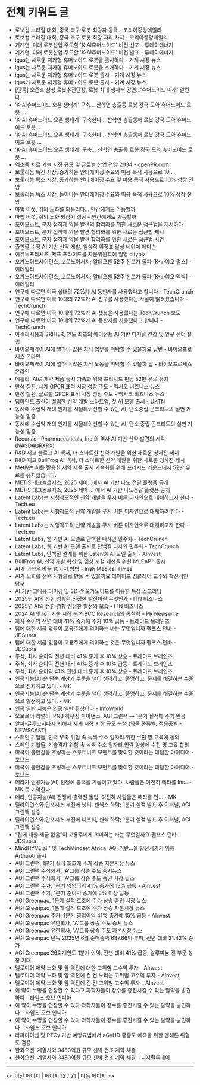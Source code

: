 # 전체 키워드 글

- 로보컵 브라질 대회, 중국 축구 로봇 최강자 등극 - 코리아중앙데일리
- 로보컵 브라질 대회, 중국 축구 로봇 최강 자리 차지 - 코리아중앙데일리
- 기계연, 미래 로봇산업 주도할 'K-AI휴머노이드' 비전 선포 - 투데이에너지
- 기계연, 미래 로봇산업 주도할 'K-AI휴머노이드' 비전 발표 - 투데이에너지
- igus는 새로운 저가형 휴머노이드 로봇을 출시하다 - 기계 시장 뉴스
- igus는 새로운 저가형 휴머노이드 로봇을 소개하다 - 기계 시장 뉴스
- igus는 새로운 저가형 휴머노이드 로봇 출시 - 기계 시장 뉴스
- igus가 새로운 저가형 휴머노이드 로봇 출시 - 기계 시장 뉴스
- [단독] 오준호 삼성 로봇추진단장, 로봇 최대 행사서 강연…'휴머노이드 미래' 알린다
- 'K-AI휴머노이드 오픈 생태계' 구축… 산학연 총출동 로봇 강국 도약  휴머노이드 로봇 ...
- 'K-AI 휴머노이드 오픈 생태계' 구축한다… 산학연 총출동해 로봇 강국 도약 휴머노이드 로봇…
- 'K-AI 휴머노이드 오픈 생태계' 구축한다… 산학연 총출동해 로봇 강국 도약  휴머노이드 로봇 ...
- 'K-AI 휴머노이드 오픈 생태계' 구축… 산학연 총출동 로봇 강국 도약  휴머노이드 로봇 ...
- 엑소좀 치료 기술 시장 규모 및 글로벌 산업 전망 2034 - openPR.com
- 보툴리눔 톡신 시장, 증가하는 안티에이징 수요와 미용 목적 사용으로 10…
- 보툴리눔 독소 시장, 증가하는 안티에이징 수요 및 미용 목적 사용으로 10% 성장 전망
- 보툴리눔 독소 시장, 늘어나는 안티에이징 수요와 미용 목적 사용으로 10% 성장 전망
- 마법 버섯, 쥐의 노화를 되돌리다… 인간에게도 가능할까
- 마법 버섯, 쥐의 노화 되감기 성공 – 인간에게도 가능할까
- 포어모스트, 분자 접착제 약물 발견의 합리화를 위한 새로운 접근법을 제시하다
- 포어모스트, 분자 접착제 약물 발견 합리화를 위한 새로운 접근법 제시
- 포어모스트, 분자 접착제 약물 발견 합리화를 위한 새로운 접근법 시연
- 출판물 수정 AI 기반 신약 개발, 임상적 이정표 달성  네이처 메디슨
- 이뮤노프리시즈, 제프 프라이드를 자문위원회에 임명  citybiz
- 오가노이드사이언스, 보로노이서지; 알테오젠 52주 신고가 돌파 [K-바이오 펄스] - 이데일리
- 오가노이드사이언스, 보로노이서지; 알테오젠 52주 신고가 돌파 [K-바이오 맥박] - 이데일리
- 연구에 따르면 미국 십대의 72%가 AI 동반자를 사용했다고 합니다 - TechCrunch
- 연구에 따르면 미국 10대의 72%가 AI 친구를 사용했다는 사실이 밝혀졌습니다 - TechCrunch
- 연구에 따르면 미국 10대의 72%가 AI 챗봇을 사용했다는 TechCrunch 보도
- 연구에 따르면 미국 10대의 72%가 AI 동반자를 사용했다고 합니다 - TechCrunch
- 아길리시움과 SRIHER, 인도 최초의 에이전트 AI 기반 디지털 건강 및 연구 센터 설립
- 바이오제약이 AI에 얼마나 많은 지식 업무를 위탁할 수 있을까요 답변 - 바이오프로세스 온라인
- 바이오제약이 AI에 얼마나 많은 지식 노동을 위탁할 수 있을까 답 - 바이오프로세스 온라인
- 메틀리, AI로 제약 제품 출시 가속화 위해 프리시드 펀딩 52만 유로 유치
- 만성 질환, 세계 GPCR 표적 시장 성장 주도 - 멕시코 비즈니스 뉴스
- 만성 질환, 글로벌 GPCR 표적 시장 성장 주도 - 멕시코 비즈니스 뉴스
- 딥마인드 출신이 설립한 신약 개발 스타트업, 첫 AI 모델 출시 - UKTN
- 동시에 수십억 개의 원자를 시뮬레이션할 수 있는 AI, 탄소중립 콘크리트의 실현 가능성 입증
- 동시에 수십억 개의 원자를 시뮬레이션할 수 있는 AI, 탄소 중립 콘크리트의 실현 가능성 입증
- Recursion Pharmaceuticals, Inc.의 역사 AI 기반 신약 발견의 시작 (NASDAQRXRX)
- R&D 재고 불로그 AI 백서, 더 스마트한 신약 개발을 위한 새로운 청사진 제시
- R&D 재고 BullFrog AI 백서, 더 스마트한 신약 개발을 위한 새로운 청사진 제시
- Metly는 AI를 활용한 제약 제품 출시 가속화를 위해 프리시드 라운드에서 52만 유로를 유치했습니다.
- METiS 테크놀로지스, 2025 제어…에서 AI 기반 나노 전달 플랫폼 공개
- METiS 테크놀로지스, 2025 제어 ... 에서 AI 기반 나노전달 플랫폼 공개
- Latent Labs는 시행착오적인 신약 개발을 푸시 버튼 디자인으로 대체하고자 한다 - Tech.eu
- Latent Labs는 시행착오적 신약 개발을 푸시 버튼 디자인으로 대체하려 한다 - Tech.eu
- Latent Labs는 시행착오적 신약 개발을 푸시 버튼 디자인으로 대체하고자 한다 - Tech.eu
- Latent Labs, 웹 기반 AI 모델로 단백질 디자인 민주화 - TechCrunch
- Latent Labs, 웹 기반 AI 모델 출시로 단백질 디자인 민주화 - TechCrunch
- Latent Labs, 단백질 설계를 위한 LatentX AI 모델 출시 - AInvest
- BullFrog AI, 신약 개발 혁신 및 임상 시험 개선을 위한 bfLEAP™ 출시
- AI가 의학을 바꿀 10가지 방법 - Irish Medical Times
- AI가 노화를 선택 사항으로 만들 수 있을까요 데이비드 싱클레어 교수의 혁신적인 탐구
- AI 기반 고내용 이미징 및 3D 간 오가노이드를 이용한 독성 스크리닝
- 2025년 AI의 선한 영향력 진정한 발전이란 무엇인가 - ITN 비즈니스
- 2025년 AI의 선한 영향 진정한 발전의 모습 - ITN 비즈니스
- 2024 AI 및 IoT 기술 시장 분석 BCC Research의 통찰력 – PR Newswire
- 회사 순이익 전년 대비 41% 증가에 주가 10% 급등 - 트레이드 브레인즈
- 팁에 대한 세금 없음이 고용주에게 의미하는 바는 무엇입니까  펠프스 던바 - JDSupra
- 팁에 대한 세금 없음이 고용주에게 의미하는 것은 무엇입니까  펠프스 던바 - JDSupra
- 주식, 회사 순이익 전년 대비 41% 증가 후 10% 상승 - 트레이드 브레인즈
- 주식, 회사 순이익 전년 대비 41% 증가 후 10% 급등 - 트레이드 브레인즈
- 주식, 회사 순이익 41% 전년 대비 증가 후 10% 상승 - 트레이드 브레인즈
- 인공지능(AI)은 단순 계산기 수준을 넘어 생각하고, 증명하고, 문제를 해결하는 수준으로 진화하고 있다. - MK
- 인공지능(AI)은 단순 계산기 수준을 넘어 생각하고, 증명하고, 문제를 해결하는 수준으로 발전하고 있다. - MK
- 인공 일반 지능은 인공 일반 환상이다 - InfoWorld
- 오보로이 리얼티, PNB 하우징 파이낸스, AGI 그린팩 — 1분기 실적에 주가 반응
- 알파-글루코시다제 저해제 세계 시장 시장 규모 분석 (약물 종류별, 적응증별 - NEWSCAST)
- 스페인 기업들, 인력 부족 위험 속 녹색 수소 일자리 위한 수천 명 교육에 동의
- 스페인 기업들, 기술격차 위험 속 녹색 수소 일자리 인력 양성에 수천 명 교육 합의
- 미국이 불안감을 조성하는 스푸트니크 모멘트를 맞이할 것이라는 대담한 아이디어 - 포브스
- 미국이 불안감을 조성하는 스푸트니크 모먼트를 맞이할 것이라는 대담한 아이디어 - 포브스
- 메타가 인공지능(AI) 전쟁에 총력을 기울이고 있다. 사람들은 여전히 메타를 Ins.. - MK 로 기억한다.
- 메타, 인공지능(AI) 전쟁에 총력전 돌입. 여전히 사람들은 메타를 인… - MK
- 릴라이언스와 인포시스 부진에 닛티, 센섹스 하락; 1분기 실적 발표 후 이터널, AGI 그린팩 상승
- 릴라이언스와 인포시스 부진에 니프티, 센섹 하락; 1분기 실적 발표 후 이터널, AGI 그린팩 상승
- “팁에 대한 세금 없음”이 고용주에게 의미하는 바는 무엇일까요  펠프스 던바 - JDSupra
- MindHYVE.ai™ 및 TechMindset Africa, AGI 기반…을 발전시키기 위해 ArthurAI 출시
- AGI 그린팩, 1분기 실적 호조에 주가 상승 자본시장 뉴스
- AGI 그린팩 주식회사, 'A'그룹 상승 주도  증시뉴스
- AGI 그린팩 주식회사, 'A'그룹 상승 주도  증권 시장 뉴스
- AGI 그린팩 주가, 1분기 영업이익 41% 증가에 15% 급등 - AInvest
- AGI 그린팩 주가, 1분기 순이익 증가에 8% 이상 급등
- AGI Greenpac, 1분기 실적 호조에 주가 상승  증권 시장 뉴스
- AGI Greenpac, 1분기 실적 호조에 주가 상승  자본시장 뉴스
- AGI Greenpac 주가, 1분기 영업이익 41% 증가에 15% 급등 - AInvest
- AGI Greenpac 유한회사, 'A'그룹 상승 주도  증시 뉴스
- AGI Greenpac 유한회사, 'A'그룹 상승 주도  자본시장 뉴스
- AGI Greenpac 단독 2025년 6월 순매출액 687.66억 루피, 전년 대비 21.42% 증가
- AGI Greenpac 26회계연도 1분기 이익, 전년 대비 41% 급증, 알루미늄 캔 부문 성장 기대
- 텔로미어 제약 노화 및 암 역전에 대한 고위험 고수익 투자 - AInvest
- 텔로미어 제약 노화 및 암 역전에 건 건 노리는 고위험 고수익 투자 - AInvest
- 텔로미어 제약 노화 및 암 역전에 건 건  고위험 고수익 투자 - AInvest
- 이 약이 수명을 연장할 수 있다고 과학자들이 장수를 증진시킬 수 있는 알약을 발견하다  - 타임스 오브 인디아
- 이 약이 수명을 연장할 수 있다 과학자들이 장수를 증진시킬 수 있는 알약을 발견하다  - 타임즈 오브 인디아
- 이 약이 수명을 연장할 수 있다 과학자들이 장수를 증진시킬 수 있는 알약을 발견하다  - 타임스 오브 인디아
- 라파마이신 및 PTCy 기반 예방요법에서 aGvHD 중증도 예측을 위한 맨해튼 위험도 검증
- 한화오션, 계열사와 3480억원 규모 선박 건조 계약 체결
- 한화오션, 계열사와 3480억원 규모 선박 건조 계약 체결 - 디지털투데이

---
<< 이전 페이지 | 페이지 12 / 21 | 다음 페이지 >>